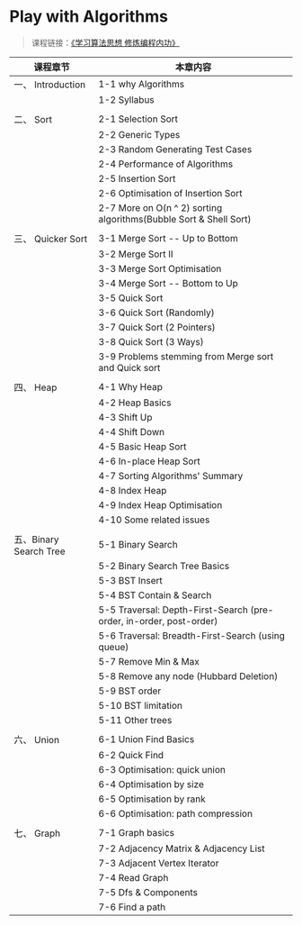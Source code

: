 # Play with Algorithms

>课程链接：[《学习算法思想 修炼编程内功》](http://coding.imooc.com/class/71.html#Anchor)

| 课程章节   		|  本章内容 					  				|
| -----------------	| --------------------------------------	|
| 一、 Introduction  | 1-1 why Algorithms						|  
|					| 1-2 Syllabus								|
|					|											|
| 二、 Sort			| 2-1 Selection Sort						| 
|					| 2-2 Generic Types		
|					| 2-3 Random Generating Test Cases
| 					| 2-4 Performance of Algorithms
| 					| 2-5 Insertion Sort
| 					| 2-6 Optimisation of Insertion Sort
| 					| 2-7 More on O(n ^ 2) sorting algorithms(Bubble Sort & Shell Sort)
| 					| 
| 三、 Quicker Sort 	| 3-1 Merge Sort -- Up to Bottom
|					| 3-2 Merge Sort II
| 					| 3-3 Merge Sort Optimisation
|  					| 3-4 Merge Sort -- Bottom to Up
|   				| 3-5 Quick Sort
|        			| 3-6 Quick Sort (Randomly)
| 					| 3-7 Quick Sort (2 Pointers)
| 					| 3-8 Quick Sort (3 Ways)
| 					| 3-9 Problems stemming from Merge sort and Quick sort
| 					| 
| 四、 Heap 			| 4-1 Why Heap
| 					| 4-2 Heap Basics
| 					| 4-3 Shift Up
|   				| 4-4 Shift Down
| 					| 4-5 Basic Heap Sort
| 					| 4-6 In-place Heap Sort
| 					| 4-7 Sorting Algorithms' Summary
| 					| 4-8 Index Heap
| 					| 4-9 Index Heap Optimisation
| 					| 4-10 Some related issues
| 					|
| 五、Binary Search Tree| 5-1 Binary Search
| 					| 5-2 Binary Search Tree Basics
|                   | 5-3 BST Insert
|                   | 5-4 BST Contain & Search
| 					| 5-5 Traversal: Depth-First-Search (pre-order, in-order, post-order)
| 					| 5-6 Traversal: Breadth-First-Search (using queue)
| 					| 5-7 Remove Min & Max
| 					| 5-8 Remove any node (Hubbard Deletion)
| 					| 5-9 BST order
|					| 5-10 BST limitation 
| 					| 5-11 Other trees
| 					|
| 六、 Union 		| 6-1 Union Find Basics
| 					| 6-2 Quick Find
| 					| 6-3 Optimisation: quick union
| 					| 6-4 Optimisation by size
| 					| 6-5 Optimisation by rank
| 					| 6-6 Optimisation: path compression
| 					|
| 七、 Graph 		| 7-1 Graph basics
| 					| 7-2 Adjacency Matrix & Adjacency List
| 					| 7-3 Adjacent Vertex Iterator
| 					| 7-4 Read Graph
| 					| 7-5 Dfs & Components
| 					| 7-6 Find a path

